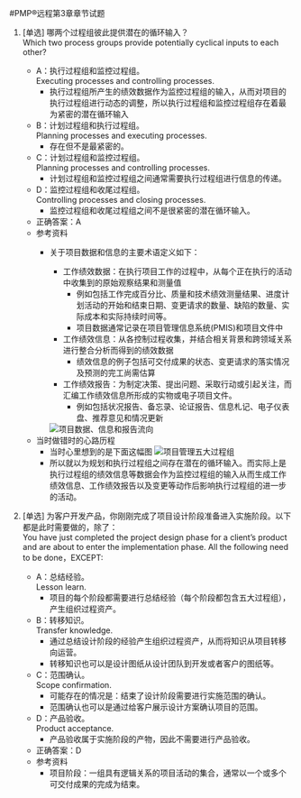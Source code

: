 #PMP®远程第3章章节试题
1. [单选] 哪两个过程组彼此提供潜在的循环输入？  
Which two process groups provide potentially cyclical inputs to each other?
	- A：执行过程组和监控过程组。  
Executing processes and controlling processes.
		- 执行过程组所产生的绩效数据作为监控过程组的输入，从而对项目的执行过程组进行动态的调整，所以执行过程组和监控过程组存在着最为紧密的潜在循环输入
	- B：计划过程组和执行过程组。  
Planning processes and executing processes.
		- 存在但不是最紧密的。
	- C：计划过程组和监控过程组。  
Planning processes and controlling processes.
		- 计划过程组和监控过程组之间通常需要执行过程组进行信息的传递。
	- D：监控过程组和收尾过程组。  
Controlling processes and closing processes.
		- 监控过程组和收尾过程组之间不是很紧密的潜在循环输入。
	- 正确答案：A
	- 参考资料
		- 关于项目数据和信息的主要术语定义如下：
			- 工作绩效数据：在执行项目工作的过程中，从每个正在执行的活动中收集到的原始观察结果和测量值
				- 例如包括工作完成百分比、质量和技术绩效测量结果、进度计划活动的开始和结束日期、变更请求的数量、缺陷的数量、实际成本和实际持续时间等。
				- 项目数据通常记录在项目管理信息系统(PMIS)和项目文件中
			- 工作绩效信息：从各控制过程收集，并结合相关背景和跨领域关系进行整合分析而得到的绩效数据
				- 绩效信息的例子包括可交付成果的状态、变更请求的落实情况及预测的完工尚需估算
			- 工作绩效报告：为制定决策、提出问题、采取行动或引起关注，而汇编工作绩效信息所形成的实物或电子项目文件。
				- 例如包括状况报告、备忘录、论证报告、信息札记、电子仪表盘、推荐意见和情况更新
		
			<img alt="项目数据、信息和报告流向" src="../../../PMBOK指南（第六版）阅读笔记/第一部分 项目管理知识体系指南（PMBOK指南）/img/img-1-3.png">
	- 当时做错时的心路历程
		- 当时心里想到的是下面这幅图
			![项目管理五大过程组](../视频笔记/img/img-9.png)
		- 所以就以为规划和执行过程组之间存在潜在的循环输入。而实际上是执行过程组的绩效信息等数据会作为监控过程组的输入从而生成工作绩效信息、工作绩效报告以及变更等动作后影响执行过程组的进一步的活动。

2. [单选] 为客户开发产品，你刚刚完成了项目设计阶段准备进入实施阶段。以下都是此时需要做的，除了：  
You have just completed the project design phase for a client’s product and are about to enter the implementation phase.  All the following need to be done，EXCEPT:
	- A：总结经验。  
Lesson learn.
		- 项目的每个阶段都需要进行总结经验（每个阶段都包含五大过程组），产生组织过程资产。
	- B：转移知识。  
Transfer knowledge.
		- 通过总结设计阶段的经验产生组织过程资产，从而将知识从项目转移向运营。
		- 转移知识也可以是设计图纸从设计团队到开发或者客户的图纸等。
	- C：范围确认。  
Scope confirmation.
		- 可能存在的情况是：结束了设计阶段需要进行实施范围的确认。
		- 范围确认也可以是通过给客户展示设计方案确认项目的范围。
	- D：产品验收。  
Product acceptance.
		- 产品验收属于实施阶段的产物，因此不需要进行产品验收。
	- 正确答案：D
	- 参考资料
		- 项目阶段：一组具有逻辑关系的项目活动的集合，通常以一个或多个可交付成果的完成为结束。 